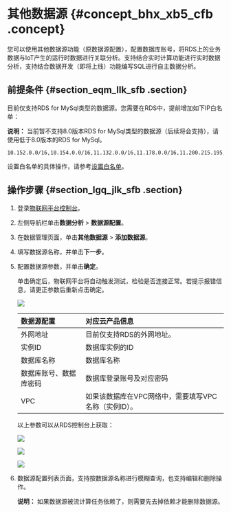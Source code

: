 # 其他数据源 {#concept_bhx_xb5_cfb .concept}

您可以使用其他数据源功能（原数据源配置），配置数据库账号，将RDS上的业务数据与IoT产生的运行时数据进行关联分析。支持结合实时计算功能进行实时数据分析，支持结合数据开发（即将上线）功能编写SQL进行自主数据分析。

## 前提条件 {#section_eqm_llk_sfb .section}

目前仅支持RDS for MySql类型的数据源。您需要在RDS中，提前增加如下IP白名单：

**说明：** 当前暂不支持8.0版本RDS for MySql类型的数据源（后续将会支持），请使用低于8.0版本的RDS for MySql。

``` {#codeblock_ivy_rmp_y5l}
10.152.0.0/16,10.154.0.0/16,11.132.0.0/16,11.178.0.0/16,11.200.215.195,11.217.0.0/16,11.219.0.0/16,11.222.0.0/16,11.223.69.0/24,11.223.70.0/24,11.223.70.173,11.223.70.48,11.223.0.0/16,11.200.0.0/16,101.132.71.223,11.200.210.74,11.223.116.79,47.102.58.62,47.102.58.188,11.193.115.240,11.193.116.45,11.193.253.220,11.193.98.239,100.104.251.64/26,11.196.23.120,11.193.116.41,11.193.254.199,11.197.250.3,11.193.254.226,11.193.254.233,11.193.111.152,11.193.111.171,11.193.111.167
```

设置白名单的具体操作，请参考[设置白名单](https://help.aliyun.com/document_detail/43185.html)。

## 操作步骤 {#section_lgq_jlk_sfb .section}

1.  登录[物联网平台控制台](http://iot.console.aliyun.com/)。
2.  左侧导航栏单击**数据分析** \> **数据源配置**。
3.  在数据管理页面，单击**其他数据源** \> **添加数据源**。
4.  填写数据源名称，并单击**下一步**。
5.  配置数据源参数，并单击**确定**。

    单击确定后，物联网平台将自动触发测试，检验是否连接正常。若提示报错信息，请更正参数后重新点击确定。

    ![](http://static-aliyun-doc.oss-cn-hangzhou.aliyuncs.com/assets/img/155548/156039177843743_zh-CN.png)

    |数据源配置|对应云产品信息|
    |:----|:------|
    |外网地址|目前仅支持RDS的外网地址。|
    |实例ID|数据库实例的ID|
    |数据库名称|数据库名称|
    |数据库账号、数据库密码|数据库登录账号及对应密码|
    |VPC|如果该数据库在VPC网络中，需要填写VPC名称（实例ID）。|

    以上参数可以从RDS控制台上获取：

    ![](http://static-aliyun-doc.oss-cn-hangzhou.aliyuncs.com/assets/img/155548/156039177843745_zh-CN.png)

    ![](http://static-aliyun-doc.oss-cn-hangzhou.aliyuncs.com/assets/img/155548/156039177943746_zh-CN.png)

    ![](http://static-aliyun-doc.oss-cn-hangzhou.aliyuncs.com/assets/img/155548/156039177943747_zh-CN.png)

6.  数据源配置列表页面，支持按数据源名称进行模糊查询，也支持编辑和删除操作。

    **说明：** 如果数据源被流计算任务依赖了，则需要先去掉依赖才能删除数据源。


